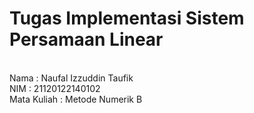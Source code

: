 # Tugas Implementasi Sistem Persamaan Linear
<br>
Nama         : Naufal Izzuddin Taufik <br>
NIM          : 21120122140102 <br>
Mata Kuliah  : Metode Numerik B <br>
